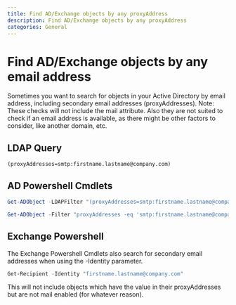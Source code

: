 ```yaml
---
title: Find AD/Exchange objects by any proxyAddress
description: Find AD/Exchange objects by any proxyAddress
categories: General
---
```

# Find AD/Exchange objects by any email address

Sometimes you want to search for objects in your Active Directory by email address, including secondary email addresses (proxyAddresses).
Note: These checks will not include the mail attribute.
Also they are not suited to check if an email address is available, as there might be other factors to consider, like another domain, etc.

## LDAP Query
```
(proxyAddresses=smtp:firstname.lastname@company.com)
```

## AD Powershell Cmdlets
```powershell
Get-ADObject -LDAPFilter "(proxyAddresses=smtp:firstname.lastname@company.com)"
```
```powershell
Get-ADObject -Filter "proxyAddresses -eq 'smtp:firstname.lastname@company.com'"
```

## Exchange Powershell
The Exchange Powershell Cmdlets also search for secondary email addresses when using the -Identity parameter.
```powershell
Get-Recipient -Identity "firstname.lastname@company.com"
```
This will not include objects which have the value in their proxyAddresses but are not mail enabled (for whatever reason).
